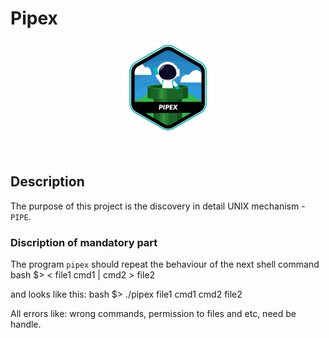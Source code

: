 # Pipex
<p align="center">
<img src="./img/pipex.png">
</p>

<p align="center">
</p>

</br>

## Description  
The purpose of this project is the discovery in detail UNIX mechanism - `PIPE`.

### Discription of mandatory part
The program `pipex` should repeat the behaviour of the next shell command
bash
$> < file1 cmd1 | cmd2 > file2

and looks like this:
bash
$> ./pipex file1 cmd1 cmd2 file2

All errors like: wrong commands,  permission to files and etc, need be handle.
